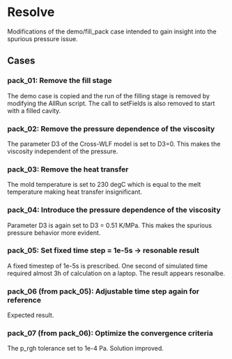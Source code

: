 # Resolve
Modifications of the demo/fill\_pack case intended to gain insight into the spurious pressure issue.

## Cases 

### pack\_01: Remove the fill stage
The demo case is copied and the run of the filling stage is removed by modifying the AllRun script. The call to
setFields is also removed to start with a filled cavity.

### pack\_02: Remove the pressure dependence of the viscosity
The parameter D3 of the Cross-WLF model is set to D3=0. This makes the viscosity independent of the pressure.

### pack\_03: Remove the heat transfer
The mold temperature is set to 230 degC which is equal to the melt temperature making heat transfer insignificant.

### pack\_04: Introduce the pressure dependence of the viscosity
Parameter D3 is again set to D3 = 0.51 K/MPa. This makes the spurious pressure behavior more evident.

### pack\_05: Set fixed time step = 1e-5s -> resonable result
A fixed timestep of 1e-5s is prescribed. One second of simulated time required almost 3h of calculation on a laptop. The
result appears resonalbe. 

### pack\_06 (from pack\_05): Adjustable time step again for reference
Expected result.

### pack\_07 (from pack\_06): Optimize the convergence criteria
The p\_rgh tolerance set to 1e-4 Pa. Solution improved.
